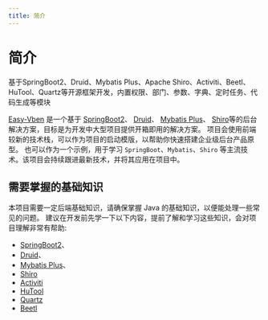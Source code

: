 ```yaml
---
title: 简介
---
```


# 简介
基于SpringBoot2、Druid、Mybatis Plus、Apache Shiro、Activiti、Beetl、HuTool、Quartz等开源框架开发，内置权限、部门、参数、字典、定时任务、代码生成等模块

[Easy-Vben](https://github.com/TengChongChong/Easy-Vben-Admin)
是一个基于
[SpringBoot2](https://spring.io/projects/spring-boot)、
[Druid](https://druid.apache.org/)、
[Mybatis Plus](https://baomidou.com/)、
[Shiro](https://shiro.apache.org/)等的后台解决方案，目标是为开发中大型项目提供开箱即用的解决方案。
项目会使用前端较新的技术栈，可以作为项目的启动模版，以帮助你快速搭建企业级后台产品原型。
也可以作为一个示例，用于学习 `SpringBoot`、`Mybatis`、`Shiro` 等主流技术。该项目会持续跟进最新技术，并将其应用在项目中。

## 需要掌握的基础知识

本项目需要一定后端基础知识，请确保掌握 Java 的基础知识，以便能处理一些常见的问题。
建议在开发前先学一下以下内容，提前了解和学习这些知识，会对项目理解非常有帮助:

- [SpringBoot2](https://spring.io/projects/spring-boot)、
- [Druid](https://druid.apache.org/)、
- [Mybatis Plus](https://baomidou.com/)、
- [Shiro](https://shiro.apache.org/)
- [Activiti](https://www.activiti.org/)
- [HuTool](https://hutool.cn/)
- [Quartz](http://www.quartz-scheduler.org/)
- [Beetl](https://www.kancloud.cn/xiandafu/beetl3_guide/1992542)